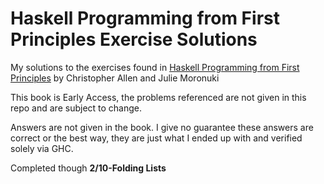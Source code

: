 # Haskell Programming from First Principles Exercise Solutions

My solutions to the exercises found in [Haskell Programming from First Principles](http://haskellbook.com/) by Christopher Allen and Julie Moronuki

This book is Early Access, the problems referenced are not given in this repo and are subject to change.

Answers are not given in the book.  I give no guarantee these answers are correct or the best way, they are just what I ended up with and verified solely via GHC.

Completed though **2/10-Folding Lists**